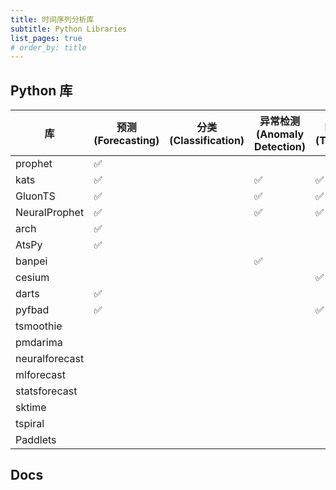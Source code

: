 ```yaml
---
title: 时间序列分析库
subtitle: Python Libraries
list_pages: true
# order_by: title
---
```


## Python 库

| 库               | 预测(Forecasting)   | 分类(Classification) | 异常检测(Anomaly Detection) | 时序特征(TSFeature) |
|-----------------|--------------------|--------------------|----------------------------|--------------------|
| prophet         | :white_check_mark: |                    |                            |                    |
| kats            | :white_check_mark: |                    | :white_check_mark:         | :white_check_mark: |
| GluonTS         | :white_check_mark: |                    | :white_check_mark:         | :white_check_mark: |
| NeuralProphet   | :white_check_mark: |                    | :white_check_mark:         | :white_check_mark: |
| arch            | :white_check_mark: |                    |                            |                    |
| AtsPy           | :white_check_mark: |                    |                            |                    |
| banpei          |                    |                    | :white_check_mark:         |                    |
| cesium          |                    |                    |                            | :white_check_mark: |
| darts           | :white_check_mark: |                    |                            |                    |
| pyfbad          | :white_check_mark: |                    |                            | :white_check_mark: |
| tsmoothie       |                    |                    |                            |                    |
| pmdarima        |                    |                    |                            |                    |
| neuralforecast  |                    |                    |                            |                    |
| mlforecast      |                    |                    |                            |                    |
| statsforecast   |                    |                    |                            |                    |
| sktime          |                    |                    |                            |                    |
| tspiral         |                    |                    |                            |                    |
| Paddlets        |                    |                    |                            |                    |

## Docs
